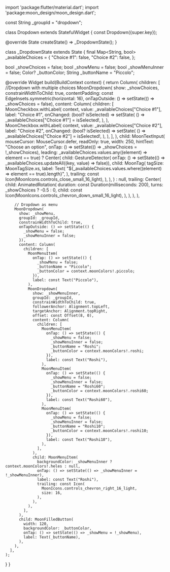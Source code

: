 import 'package:flutter/material.dart';
import 'package:moon_design/moon_design.dart';

const String _groupId = "dropdown";

class Dropdown extends StatefulWidget {
  const Dropdown({super.key});

  @override
  State<Dropdown> createState() => _DropdownState();
}

class _DropdownState extends State<Dropdown> {
  final Map<String, bool> _availableChoices = {
    "Choice #1": false,
    "Choice #2": false,
  };

  bool _showChoices = false;
  bool _showMenu = false;
  bool _showMenuInner = false;
  Color? _buttonColor;
  String _buttonName = "Piccolo";

  @override
  Widget build(BuildContext context) {
    return Column(
      children: [
        //Dropdown with multiple choices
        MoonDropdown(
          show: _showChoices,
          constrainWidthToChild: true,
          contentPadding: const EdgeInsets.symmetric(horizontal: 16),
          onTapOutside: () => setState(() => _showChoices = false),
          content: Column(
            children: [
              MoonCheckbox.withLabel(
                context,
                value: _availableChoices["Choice #1"],
                label: "Choice #1",
                onChanged: (bool? isSelected) => setState(
                  () => _availableChoices["Choice #1"] = isSelected!,
                ),
              ),
              MoonCheckbox.withLabel(
                context,
                value: _availableChoices["Choice #2"],
                label: "Choice #2",
                onChanged: (bool? isSelected) => setState(
                  () => _availableChoices["Choice #2"] = isSelected!,
                ),
              ),
            ],
          ),
          child: MoonTextInput(
            mouseCursor: MouseCursor.defer,
            readOnly: true,
            width: 250,
            hintText: "Choose an option",
            onTap: () => setState(() => _showChoices = !_showChoices),
            leading: _availableChoices.values.any((element) => element == true)
              ? Center(
                  child: GestureDetector(
                    onTap: () => setState(() => _availableChoices.updateAll((key, value) => false)),
                    child: MoonTag(
                      tagSize: MoonTagSize.xs,
                      label: Text(
                        "${_availableChoices.values.where((element) => element == true).length}",
                      ),
                      trailing: const Icon(MoonIcons.controls_close_small_16_light),
                    ),
                  ),
                )
              : null,
            trailing: Center(
              child: AnimatedRotation(
                duration: const Duration(milliseconds: 200),
                turns: _showChoices ? -0.5 : 0,
                child: const Icon(MoonIcons.controls_chevron_down_small_16_light),
              ),
            ),
          ),
        ),

        // Dropdown as menu
        MoonDropdown(
          show: _showMenu,
          groupId: _groupId,
          constrainWidthToChild: true,
          onTapOutside: () => setState(() {
            _showMenu = false;
            _showMenuInner = false;
          }),
          content: Column(
            children: [
              MoonMenuItem(
                onTap: () => setState(() {
                  _showMenu = false;
                  _buttonName = "Piccolo";
                  _buttonColor = context.moonColors!.piccolo;
                }),
                label: const Text("Piccolo"),
              ),
              MoonDropdown(
                show: _showMenuInner,
                groupId: _groupId,
                constrainWidthToChild: true,
                followerAnchor: Alignment.topLeft,
                targetAnchor: Alignment.topRight,
                offset: const Offset(8, 0),
                content: Column(
                  children: [
                    MoonMenuItem(
                      onTap: () => setState(() {
                        _showMenu = false;
                        _showMenuInner = false;
                        _buttonName = "Roshi";
                        _buttonColor = context.moonColors!.roshi;
                      }),
                      label: const Text("Roshi"),
                    ),
                    MoonMenuItem(
                      onTap: () => setState(() {
                        _showMenu = false;
                        _showMenuInner = false;
                        _buttonName = "Roshi60";
                        _buttonColor = context.moonColors!.roshi60;
                      }),
                      label: const Text("Roshi60"),
                    ),
                    MoonMenuItem(
                      onTap: () => setState(() {
                        _showMenu = false;
                        _showMenuInner = false;
                        _buttonName = "Roshi10";
                        _buttonColor = context.moonColors!.roshi10;
                      }),
                      label: const Text("Roshi10"),
                    ),
                  ],
                ),
                child: MoonMenuItem(
                  backgroundColor: _showMenuInner ? context.moonColors!.heles : null,
                  onTap: () => setState(() => _showMenuInner = !_showMenuInner),
                  label: const Text("Roshi"),
                  trailing: const Icon(
                    MoonIcons.controls_chevron_right_16_light,
                    size: 16,
                  ),
                ),
              ),
            ],
          ),
          child: MoonFilledButton(
            width: 120,
            backgroundColor: _buttonColor,
            onTap: () => setState(() => _showMenu = !_showMenu),
            label: Text(_buttonName),
          ),
        ),
      ],
    );
  }
}